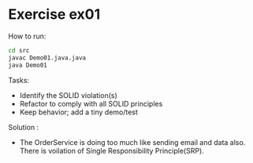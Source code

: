 # Exercise ex01

How to run:
```bash
cd src
javac Demo01.java.java
java Demo01
```

Tasks:
- Identify the SOLID violation(s)
- Refactor to comply with all SOLID principles
- Keep behavior; add a tiny demo/test

Solution : 
- The OrderService is doing too much like sending email and data also. There is voilation of Single Responsibility Principle(SRP).